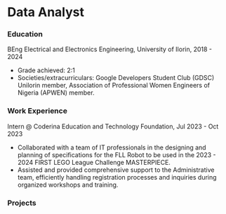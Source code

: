 # Data Analyst

### Education
BEng Electrical and Electronics Engineering, University of Ilorin, 2018 - 2024
- Grade achieved: 2:1
- Societies/extracurriculars: Google Developers Student Club (GDSC) Unilorin member, Association of Professional Women Engineers of Nigeria (APWEN) member.

### Work Experience
Intern @ Coderina Education and Technology Foundation,  Jul 2023 - Oct 2023
- Collaborated with a team of IT professionals in the designing and planning of specifications for the FLL Robot to be used in the 2023 - 2024 FIRST LEGO League Challenge MASTERPIECE.
- Assisted and provided comprehensive support to the Administrative team, efficiently handling registration processes and inquiries during organized workshops and training.

### Projects
